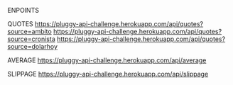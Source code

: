 ENPOINTS

QUOTES
https://pluggy-api-challenge.herokuapp.com/api/quotes?source=ambito
https://pluggy-api-challenge.herokuapp.com/api/quotes?source=cronista
https://pluggy-api-challenge.herokuapp.com/api/quotes?source=dolarhoy

AVERAGE
https://pluggy-api-challenge.herokuapp.com/api/average

SLIPPAGE
https://pluggy-api-challenge.herokuapp.com/api/slippage